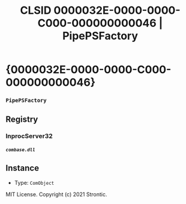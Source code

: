 ﻿---
title: "CLSID 0000032E-0000-0000-C000-000000000046 | PipePSFactory"
excerpt: What is COM-Object CLSID 0000032E-0000-0000-C000-000000000046?
---

# {0000032E-0000-0000-C000-000000000046}

### `PipePSFactory`

## Registry


### InprocServer32

##### `combase.dll`

## Instance

* Type: `ComObject`

MIT License. Copyright (c) 2021 Strontic.


